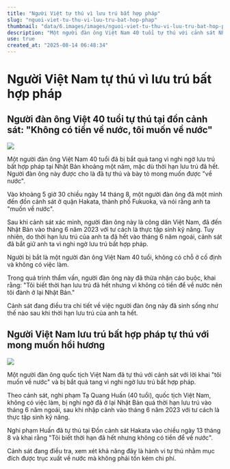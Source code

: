 ```yaml
---
title: "Người Việt tự thú vì lưu trú bất hợp pháp"
slug: "nguoi-viet-tu-thu-vi-luu-tru-bat-hop-phap"
thumbnail: "data/6.images/images/nguoi-viet-tu-thu-vi-luu-tru-bat-hop-phap.webp"
description: "Một người đàn ông Việt Nam 40 tuổi tự thú với cảnh sát Nhật vì lưu trú bất hợp pháp, mong muốn về nước nhưng không có tiền."
use: true
created_at: "2025-08-14 06:48:34"
---
```


# Người Việt Nam tự thú vì lưu trú bất hợp pháp

## Người đàn ông Việt 40 tuổi tự thú tại đồn cảnh sát: "Không có tiền về nước, tôi muốn về nước"

![](/images/20250814-22108124-rkbv-000-1-view.webp)

Một người đàn ông Việt Nam 40 tuổi đã bị bắt quả tang vì nghi ngờ lưu trú bất hợp pháp tại Nhật Bản khoảng một năm, mặc dù thời hạn lưu trú đã hết. Người đàn ông này được cho là đã tự thú và bày tỏ mong muốn được "về nước".

Vào khoảng 5 giờ 30 chiều ngày 14 tháng 8, một người đàn ông đã một mình đến đồn cảnh sát ở quận Hakata, thành phố Fukuoka, và nói rằng anh ta "muốn về nước".

Sau khi cảnh sát xác minh, người đàn ông này là công dân Việt Nam, đã đến Nhật Bản vào tháng 6 năm 2023 với tư cách là thực tập sinh kỹ năng. Tuy nhiên, do thời hạn lưu trú của anh ta đã hết vào tháng 6 năm ngoái, cảnh sát đã bắt giữ anh ta vì nghi ngờ lưu trú bất hợp pháp.

Người bị bắt là một người đàn ông Việt Nam 40 tuổi, không có chỗ ở cố định và không có việc làm.

Trong quá trình thẩm vấn, người đàn ông này đã thừa nhận cáo buộc, khai rằng: "Tôi biết thời hạn lưu trú đã hết nhưng vì không có tiền để về nước nên tôi đành ở lại Nhật Bản."

Cảnh sát đang điều tra chi tiết về việc người đàn ông này đã sinh sống như thế nào sau khi thời hạn lưu trú của anh ta hết.

## Người Việt Nam lưu trú bất hợp pháp tự thú với mong muốn hồi hương

![](/images/20250814-15845904-kbcv-000-1-view.webp)

Một người đàn ông quốc tịch Việt Nam đã tự thú với cảnh sát với lời khai "tôi muốn về nước" và bị bắt quả tang vì nghi ngờ lưu trú bất hợp pháp.

Theo cảnh sát, nghi phạm Tạ Quang Huấn (40 tuổi), quốc tịch Việt Nam, không có việc làm, bị nghi ngờ đã ở lại Nhật Bản quá thời hạn lưu trú vào tháng 6 năm ngoái, sau khi nhập cảnh vào tháng 6 năm 2023 với tư cách là thực tập sinh kỹ năng.

Nghi phạm Huấn đã tự thú tại Đồn cảnh sát Hakata vào chiều ngày 13 tháng 8 và khai rằng "Tôi biết thời hạn đã hết nhưng không có tiền để về nước".

Cảnh sát đang điều tra, xem xét khả năng đây là hành vi tự thú nhằm mục đích được trục xuất về nước mà không phải tốn kém chi phí.